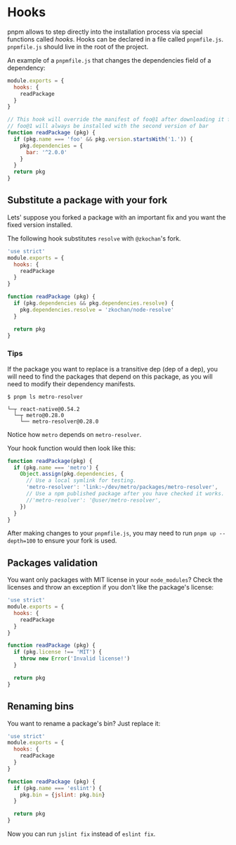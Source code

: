 # Hooks

pnpm allows to step directly into the installation process via special functions called *hooks*.
Hooks can be declared in a file called `pnpmfile.js`. `pnpmfile.js` should live in the root of the project.

An example of a `pnpmfile.js` that changes the dependencies field of a dependency:

```js
module.exports = {
  hooks: {
    readPackage
  }
}

// This hook will override the manifest of foo@1 after downloading it from the registry
// foo@1 will always be installed with the second version of bar
function readPackage (pkg) {
  if (pkg.name === 'foo' && pkg.version.startsWith('1.')) {
    pkg.dependencies = {
      bar: '^2.0.0'
    }
  }
  return pkg
}
```

## Substitute a package with your fork

Lets' suppose you forked a package with an important fix and you want the fixed
version installed.

The following hook substitutes `resolve` with `@zkochan`'s fork.

```js
'use strict'
module.exports = {
  hooks: {
    readPackage
  }
}

function readPackage (pkg) {
  if (pkg.dependencies && pkg.dependencies.resolve) {
    pkg.dependencies.resolve = 'zkochan/node-resolve'
  }

  return pkg
}
```

### Tips 

If the package you want to replace is a transitive dep (dep of a dep), 
you will need to find the packages that depend on this package, 
as you will need to modify their dependency manifests.

```
$ pnpm ls metro-resolver

└─┬ react-native@0.54.2
  └─┬ metro@0.28.0
    └── metro-resolver@0.28.0
```

Notice how `metro` depends on `metro-resolver`.

Your hook function would then look like this:

```js
function readPackage(pkg) {
  if (pkg.name === 'metro') {
    Object.assign(pkg.dependencies, {
      // Use a local symlink for testing.
      'metro-resolver': 'link:~/dev/metro/packages/metro-resolver',
      // Use a npm published package after you have checked it works.
      //'metro-resolver': '@user/metro-resolver',
    })
  }
}
```

After making changes to your `pnpmfile.js`, you may need to run 
`pnpm up --depth=100` to ensure your fork is used.

## Packages validation

You want only packages with MIT license in your `node_modules`? Check the licenses
and throw an exception if you don't like the package's license:

```js
'use strict'
module.exports = {
  hooks: {
    readPackage
  }
}

function readPackage (pkg) {
  if (pkg.license !== 'MIT') {
    throw new Error('Invalid license!')
  }

  return pkg
}
```

## Renaming bins

You want to rename a package's bin? Just replace it:

```js
'use strict'
module.exports = {
  hooks: {
    readPackage
  }
}

function readPackage (pkg) {
  if (pkg.name === 'eslint') {
    pkg.bin = {jslint: pkg.bin}
  }

  return pkg
}
```

Now you can run `jslint fix` instead of `eslint fix`.
